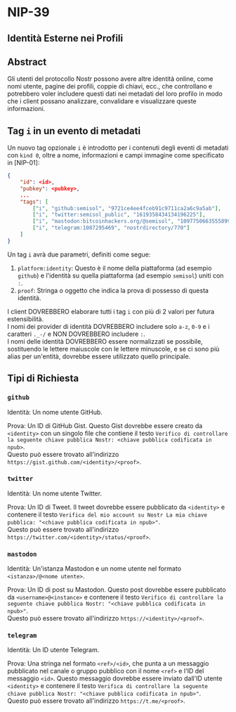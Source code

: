 # NIP-39

## Identità Esterne nei Profili

## Abstract

Gli utenti del protocollo Nostr possono avere altre identità online, come nomi utente, pagine dei profili, coppie di chiavi, ecc., che controllano e potrebbero voler includere questi dati nei metadati del loro profilo in modo che i client possano analizzare, convalidare e visualizzare queste informazioni.

## Tag `i` in un evento di metadati

Un nuovo tag opzionale `i` è introdotto per i contenuti degli eventi di metadati con `kind 0`, oltre a nome, informazioni e campi immagine come specificato in [NIP-01]:
```json
{
    "id": <id>,
    "pubkey": <pubkey>,
    ...
    "tags": [
        ["i", "github:semisol", "9721ce4ee4fceb91c9711ca2a6c9a5ab"],
        ["i", "twitter:semisol_public", "1619358434134196225"],
        ["i", "mastodon:bitcoinhackers.org/@semisol", "109775066355589974"]
        ["i", "telegram:1087295469", "nostrdirectory/770"]
    ]
}
```

Un tag `i` avrà due parametri, definiti come segue:
1. `platform:identity`: Questo è il nome della piattaforma (ad esempio `github`) e l'identità su quella piattaforma (ad esempio `semisol`) uniti con `:`.
2. `proof`: Stringa o oggetto che indica la prova di possesso di questa identità.

I client DOVREBBERO elaborare tutti i tag `i` con più di 2 valori per futura estensibilità.  
I nomi dei provider di identità DOVREBBERO includere solo `a-z`, `0-9` e i caratteri `._-/` e NON DOVREBBERO includere `:`.  
I nomi delle identità DOVREBBERO essere normalizzati se possibile, sostituendo le lettere maiuscole con le lettere minuscole, e se ci sono più alias per un'entità, dovrebbe essere utilizzato quello principale.  

## Tipi di Richiesta

### `github`

Identità: Un nome utente GitHub.

Prova: Un ID di GitHub Gist. Questo Gist dovrebbe essere creato da `<identity>` con un singolo file che contiene il testo `Verifico di controllare la seguente chiave pubblica Nostr: <chiave pubblica codificata in npub>`.  
Questo può essere trovato all'indirizzo `https://gist.github.com/<identity>/<proof>`.

### `twitter`

Identità: Un nome utente Twitter.

Prova: Un ID di Tweet. Il tweet dovrebbe essere pubblicato da `<identity>` e contenere il testo `Verifica del mio account su Nostr La mia chiave pubblica: "<chiave pubblica codificata in npub>"`.  
Questo può essere trovato all'indirizzo `https://twitter.com/<identity>/status/<proof>`.

### `mastodon`

Identità: Un'istanza Mastodon e un nome utente nel formato `<istanza>/@<nome utente>`.

Prova: Un ID di post su Mastodon. Questo post dovrebbe essere pubblicato da `<username>@<instance>` e contenere il testo `Verifico di controllare la seguente chiave pubblica Nostr: "<chiave pubblica codificata in npub>"`.  
Questo può essere trovato all'indirizzo `https://<identity>/<proof>`.

### `telegram`

Identità: Un ID utente Telegram.

Prova: Una stringa nel formato `<ref>/<id>`, che punta a un messaggio pubblicato nel canale o gruppo pubblico con il nome `<ref>` e l'ID del messaggio `<id>`. Questo messaggio dovrebbe essere inviato dall'ID utente `<identity>` e contenere il testo `Verifica di controllare la seguente chiave pubblica Nostr: "<chiave pubblica codificata in npub>"`.  
Questo può essere trovato all'indirizzo `https://t.me/<proof>`.
